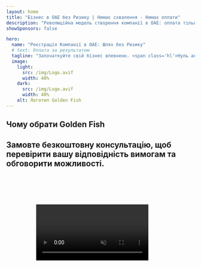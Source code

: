 ```yaml
---
layout: home
title: "Бізнес в ОАЕ без Ризику | Немає схвалення - Немає оплати"
description: "Революційна модель створення компанії в ОАЕ: оплата тільки після успіху. Експертний супровід на кожному етапі з показником успішності понад 90%."
showSponsors: false

hero:
  name: "Реєстрація Компанії в ОАЕ: Шлях без Ризику"
  # text: Оплата за результатом
  tagline: "Започаткуйте свій бізнес впевнено. <span class='hl'>Нуль агентських зборів до схвалення</span>. Гарантований експертний супровід."
  image:
    light:
      src: /img/Logo.avif
      width: 40%
    dark:
      src: /img/Logo.avif
      width: 40%
    alt: Логотип Golden Fish
---
```


<FeatureBlock :card="{
  title: 'Переваги Бізнесу в ОАЕ',
  details: 'ОАЕ пропонує численні переваги для міжнародних підприємців та інвесторів, які шукають сприятливе бізнес-середовище. \n\n* Низькі Податкові Ставки: Лише 9% корпоративного податку та 5% ПДВ без податку на особисті доходи\n* 100% Іноземна Власність: Повний контроль над вашою компанією без місцевих партнерів\n* Відсутність Валютного Контролю: Необмежена репатріація прибутку та обмін валют',
  link: '/uae-business/company-registration/benefits-problems#benefits-of-doing-business-in-the-uae',
  src: {
    light: '/img/iStock-2051326997.avif',
    dark: '/img/iStock-1448478309.jpg',
    width: '100%'
  },
  inversion: false
}" />

<FeatureBlock :card="{
  title: 'Виклики для Розгляду',
  details: 'Хоча ОАЕ пропонує багато переваг, бізнесу слід враховувати потенційні виклики при створенні діяльності. \n\n* Складне Регуляторне Середовище: Різні правила в еміратах та free zones\n* Вимоги до Економічної Присутності: Потреба в місцевому персоналі та фізичному офісі для певних видів діяльності\n* Високі Початкові Витрати: Реєстраційні збори, документація та обов\'язкова оренда офісу',
  link: '/uae-business/company-registration/benefits-problems#disadvantages-of-doing-business-in-the-uae',
  src: {
      light: '/img/iStock-1299393716.avif',
      dark: '/img/iStock-2149731304.avif',
    width: '100%'
  },
  inversion: true
}" />

<FeatureBlock :card="{
  title: 'Посібник зі Створення Компанії',
  details: 'Повний посібник зі створення компаній у **free zone, offshore, mainland, branch**. \n\n* 100% Іноземна Власність доступна у Free Zones та Mainland\n* Низькі Податкові Ставки - лише 9% корпоративного податку\n* Відсутність Валютного Контролю - легка репатріація капіталу',
  link: '../../company-registration/overview',
  src: {
    light: '/video/iStock-1204982076.mp4',
    dark: '/video/iStock-1269162753.mp4',
    width: '100%'
  },
  inversion: false
}" />

<FeatureCards :features="[
  {
    title: 'Відкриття Банківського Рахунку',
    details: 'Легко відкривайте бізнес або особисті **банківські рахунки** в надійних банках ОАЕ.',
    items: [
      'Повний спектр PRO послуг для державних погоджень',
      'Повний пакет банківського обслуговування',
      '96% показник успішності'
    ],
    linkText: 'Читати Далі',
    link: '/uae-business/offer/banking/',
    icon: {
      light: '/img/iStock-2153786564.avif',
      dark: '/img/iStock-2166793628.avif',
      alt: 'Банківські Послуги'
    }
  },
  {
    title: 'Golden Visa та Резидентство',
    details: 'Отримайте **Golden Visa** ОАЕ для довгострокового проживання через простий процес подання заявки.',
    items: [
      '**Немає потреби в\'їжджати в ОАЕ кожні 6 місяців**',
      '10-річна дійсність з можливістю продовження при збереженні кваліфікаційних умов',
      '92% показник успішності'
    ],
    linkText: 'Читати Далі',
    link: '/uae-business/offer/golden-visa/',
    icon: {
      light: '/img/iStock-1312241253.avif',
      dark: '/img/ILONMASKID.webp',
      alt: 'Візові Послуги'
    }
  },
  {
    title: 'Дізнайтеся більше про наші корпоративні послуги',
    details: '',
    items: [],
    linkText: 'Читати Далі',
    link: '../../company-registration/insights/incorporation-steps',
    icon: {
      light: '/img/iStock-473502112.avif',
      dark: '/img/iStock-1160827423.avif',
      alt: 'Додаткові Послуги'
    }
  }
]" />

## Чому обрати Golden Fish

<BenefitsList :features="[
  {
    icon: '🏢',
    title: 'Локальна експертиза в ОАЕ',
    text: 'Професійні спеціалісти в Дубаї надають експертний супровід на кожному етапі процесу.'
  },
  {
    icon: '📊',
    title: 'Доведений рівень успіху',
    text: 'Понад 90% схвалених заявок із сотнями виданих віз, банківських рахунків та реєстрацій компаній через наше преміум-обслуговування.[Test](https://imind-meetgenius.vercel.app/)'
  },
  {
    icon: '💸',
    title: '**Оплата за результатом**',
    text: '[Оплата тільки після схвалення](/uae-business/benefits/success-based-fees). Повна прозорість без прихованих витрат.'
  },
]" />

## Замовте безкоштовну консультацію, щоб перевірити вашу відповідність вимогам та обговорити можливості.

<video  autoplay muted playsinline style="padding: 80px" >
  <source src="/img/iStock-2185906461.mp4" type="video/mp4">
</video>

<ContactFormModal 
  formName="Golden Visa [offer]" 
  buttonText="Отримати безкоштовну консультацію" 
  categoryLabel="Необхідний рівень підтримки: *" 
  categoryPlaceholderText="Оберіть ваш рівень підтримки"
  messageLabel="Допоможіть нам підготуватися до вашої консультації (рекомендовано)"
  messagePlaceholderText="Розкажіть про ваші побажання, членів сім'ї, терміни або конкретні запитання"
  :services="[
  'Базовий — тільки необхідні документи та консультації',
  'Стандартний — повний пакет документації та супровід на основних етапах',
  'Комплексний — повне управління процесом з мінімальним залученням з вашого боку',
  'Індивідуальний — необхідно обговорити специфічні деталі та особливі вимоги',
  ]"/>

<!-- <ImageGrid :images="[
  { src: '/img/ILONMASKID.webp', href: './immigration.md', alt: 'Імміграція в ОАЕ' },
  { src: '/img/ILONMASKID.webp', href: './immigration.md', alt: 'Імміграція в ОАЕ' },
]"/> -->